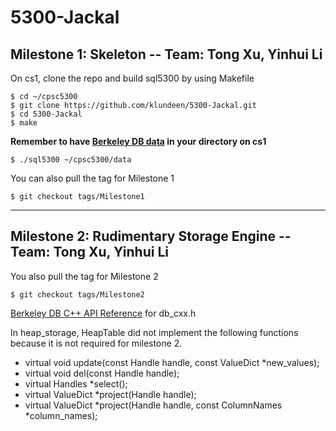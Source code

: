 # 5300-Jackal

## Milestone 1: Skeleton -- Team: Tong Xu, Yinhui Li

On cs1, clone the repo and build sql5300 by using Makefile
```
$ cd ~/cpsc5300
$ git clone https://github.com/klundeen/5300-Jackal.git
$ cd 5300-Jackal
$ make
```
**Remember to have [Berkeley DB data](https://seattleu.instructure.com/courses/1597073/pages/getting-set-up-on-cs1?module_item_id=17258588) in your directory on cs1**
```
$ ./sql5300 ~/cpsc5300/data
```


You can also pull the tag for Milestone 1
```
$ git checkout tags/Milestone1
```


---

## Milestone 2: Rudimentary Storage Engine -- Team: Tong Xu, Yinhui Li

You also pull the tag for Milestone 2
```
$ git checkout tags/Milestone2
```
[Berkeley DB C++ API Reference](https://docs.oracle.com/cd/E17076_05/html/api_reference/CXX/frame_main.html) for db_cxx.h

In heap_storage, HeapTable did not implement the following functions because it is not required for milestone 2.
* virtual void update(const Handle handle, const ValueDict *new_values);
* virtual void del(const Handle handle);
* virtual Handles *select();
* virtual ValueDict *project(Handle handle);
* virtual ValueDict *project(Handle handle, const ColumnNames *column_names);